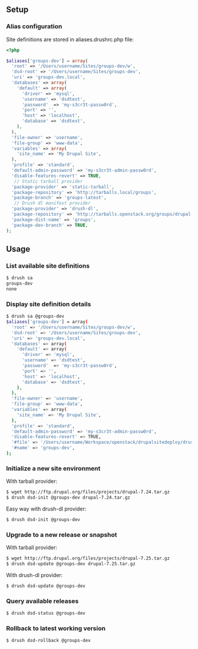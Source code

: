 Setup
-----

### Alias configuration ###

Site definitions are stored in aliases.drushrc.php file:

```php
<?php

$aliases['groups-dev'] = array(
  'root' => '/Users/username/Sites/groups-dev/w',
  'dsd-root' => '/Users/username/Sites/groups-dev',
  'uri' => 'groups-dev.local',
  'databases' => array(
    'default' => array(
      'driver' => 'mysql',
      'username' => 'dsdtest',
      'password'  => 'my-s3cr3t-passw0rd',
      'port' => '',
      'host' => 'localhost',
      'database' => 'dsdtest',
    ),
  ),
  'file-owner' => 'username',
  'file-group' => 'www-data',
  'variables' => array(
    'site_name' => 'My Drupal Site',
  ),
  'profile' => 'standard',
  'default-admin-password' => 'my-s3cr3t-admin-passw0rd',
  'disable-features-revert' => TRUE,
   // Static tarball provider
  'package-provider' => 'static-tarball',
  'package-repository' => 'http://tarballs.local/groups',
  'package-branch' => 'groups-latest',
   // Drush dl manifest provider
  'package-provider' => 'drush-dl',
  'package-repository' => 'http://tarballs.openstack.org/groups/drupal-updates/release-history',
  'package-dist-name' => 'groups',
  'package-dev-branch' => TRUE,
);

```

Usage
-----

### List available site definitions ###

```bash
$ drush sa
groups-dev
none
```

### Display site definition details ###

```bash
$ drush sa @groups-dev
$aliases['groups-dev'] = array(
  'root' => '/Users/username/Sites/groups-dev/w',
  'dsd-root' => '/Users/username/Sites/groups-dev',
  'uri' => 'groups-dev.local',
  'databases' => array(
    'default' => array(
      'driver' => 'mysql',
      'username' => 'dsdtest',
      'password'  => 'my-s3cr3t-passw0rd',
      'port' => '',
      'host' => 'localhost',
      'database' => 'dsdtest',
    ),
  ),
  'file-owner' => 'username',
  'file-group' => 'www-data',
  'variables' => array(
    'site_name' => 'My Drupal Site',
  ),
  'profile' => 'standard',
  'default-admin-password' => 'my-s3cr3t-admin-passw0rd',
  'disable-features-revert' => TRUE,
  '#file' => '/Users/username/Workspace/openstack/drupalsitedeploy/drush/includes/../aliases.drushrc.php',
  '#name' => 'groups-dev',
);
```

### Initialize a new site environment ###

With tarball provider:

```bash
$ wget http://ftp.drupal.org/files/projects/drupal-7.24.tar.gz
$ drush dsd-init @groups-dev drupal-7.24.tar.gz
```

Easy way with drush-dl provider:

```bash
$ drush dsd-init @groups-dev
```

### Upgrade to a new release or snapshot ###

With tarball provider:

```bash
$ wget http://ftp.drupal.org/files/projects/drupal-7.25.tar.gz
$ drush dsd-update @groups-dev drupal-7.25.tar.gz
```

With drush-dl provider:

```bash
$ drush dsd-update @groups-dev
```

### Query available releases

```bash
$ drush dsd-status @groups-dev
```


### Rollback to latest working version ###

```bash
$ drush dsd-rollback @groups-dev
```

